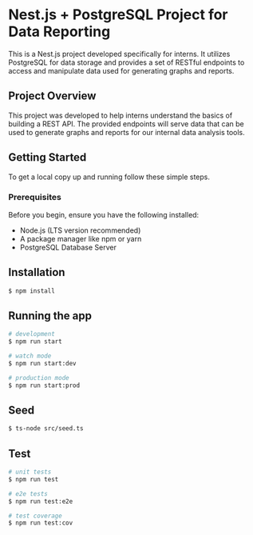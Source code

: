 # Nest.js + PostgreSQL Project for Data Reporting
This is a Nest.js project developed specifically for interns. It utilizes PostgreSQL for data storage and provides a set of RESTful endpoints to access and manipulate data used for generating graphs and reports.

## Project Overview

This project was developed to help interns understand the basics of building a REST API. The provided endpoints will serve data that can be used to generate graphs and reports for our internal data analysis tools.

## Getting Started

To get a local copy up and running follow these simple steps.

### Prerequisites

Before you begin, ensure you have the following installed:
- Node.js (LTS version recommended)
- A package manager like npm or yarn
- PostgreSQL Database Server


## Installation

```bash
$ npm install
```

## Running the app

```bash
# development
$ npm run start

# watch mode
$ npm run start:dev

# production mode
$ npm run start:prod
```

## Seed

```bash
$ ts-node src/seed.ts
```

## Test

```bash
# unit tests
$ npm run test

# e2e tests
$ npm run test:e2e

# test coverage
$ npm run test:cov
```
